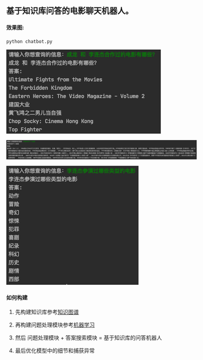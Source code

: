 ## 基于知识库问答的电影聊天机器人。

#### 效果图:

```bash
python chatbot.py
```

![example](assets/example.png)

![example2](assets/example2.png)

![example3](assets/example3.png)

#### 如何构建

1. 先构建知识库参考[知识图谱](https://git.nosugar.io/nosugar-ailab/research/chatbot/-/tree/master/KnowledgeGraph)

2. 再构建问题处理模块参考[机器学习](https://git.nosugar.io/nosugar-ailab/research/chatbot/-/tree/master/MachineLearning)
3. 然后 问题处理模块 + 答案搜索模块 = 基于知识库的问答机器人
4. 最后优化模型中的细节和捕获异常